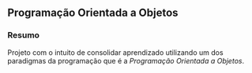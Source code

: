 ## Programação Orientada a Objetos 

### Resumo

Projeto com o intuito de consolidar aprendizado utilizando um dos paradigmas da programação que é a *Programação Orientada a Objetos*.
